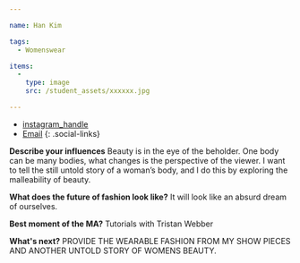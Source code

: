 ```yaml
---

name: Han Kim

tags:
  - Womenswear

items:
  -
    type: image
    src: /student_assets/xxxxxx.jpg

---
```


* [instagram_handle](https://www.instagram.com/hankimhan/)
* [Email](mailto:han.kim@network.rca.ac.uk)
{: .social-links}

**Describe your influences**
Beauty is in the eye of the beholder. One body can be many bodies, what
changes is the perspective of the viewer. I want to tell the still untold
story of a woman’s body, and I do this by exploring the malleability of
beauty.

**What does the future of fashion look like?**
It will look like an absurd dream of ourselves.

**Best moment of the MA?**
Tutorials with Tristan Webber

**What's next?**
PROVIDE THE WEARABLE FASHION FROM MY SHOW PIECES AND ANOTHER UNTOLD STORY
OF WOMENS BEAUTY.
